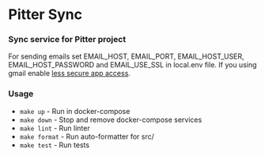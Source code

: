 # Pitter Sync

### Sync service for Pitter project

For sending emails set EMAIL\_HOST, EMAIL\_PORT, EMAIL\_HOST\_USER, EMAIL\_HOST\_PASSWORD and EMAIL\_USE\_SSL
in local.env file.
If you using gmail enable [less secure app access](https://myaccount.google.com/security).


### Usage

- `make up` - Run in docker-compose
- `make down` - Stop and remove docker-compose services
- `make lint` - Run linter
- `make format` - Run auto-formatter for src/
- `make test` - Run tests
